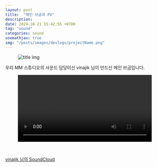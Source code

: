 ```yaml
---
layout: post
title:  "메인 브금과 PV"
description: 
date: 2024-10-21 15:42:55 +0700
tag: "sound"
categories: sound
usemathjax: true
img: "/posts/images/devlogs/projectName.png"
---
```


<figure>
    <img class="title-image" src="{{site.image_location}}/devlogs/projectName.png" alt="title img">
</figure>

우리 MM 스튜디오의 사운드 담당이신 vinajik 님이 만드신 메인 브금입니다.

<figure class="video">
    <video controls width="100%" preload="metadata">
        <source src="{{site.baseurl}}/posts/videos/pvTest.mp4" type="video/mp4">
        Your browser does not support the video tag.
    </video>
</figure>

<br>

[vinajik 님의 SoundCloud](https://soundcloud.com/vinajik)
